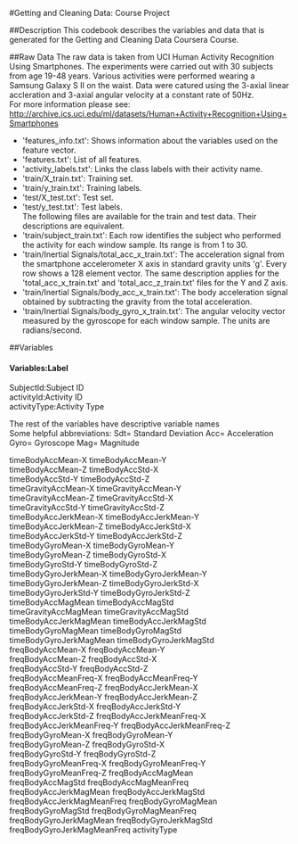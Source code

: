 #Getting and Cleaning Data: Course Project

##Description
This codebook describes the variables and data that is generated for the Getting and Cleaning Data Coursera Course.

##Raw Data
The raw data is taken from UCI Human Activity Recognition Using Smartphones. The experiments were carried out with 30 subjects from age 19-48 years.  Various activities were performed wearing a Samsung Galaxy S II on the waist.  Data were catured using the 3-axial linear accleration and 3-axial angular velocity at a constant rate of 50Hz.  
For more information please see:
http://archive.ics.uci.edu/ml/datasets/Human+Activity+Recognition+Using+Smartphones

- 'features_info.txt': Shows information about the variables used on the feature vector. <br/>
- 'features.txt': List of all features. <br/>
- 'activity_labels.txt': Links the class labels with their activity name.  <br/>
- 'train/X_train.txt': Training set.<br/>
- 'train/y_train.txt': Training labels.<br/>
- 'test/X_test.txt': Test set.<br/>
- 'test/y_test.txt': Test labels.<br/>
The following files are available for the train and test data. Their descriptions are equivalent. <br/>
- 'train/subject_train.txt': Each row identifies the subject who performed the activity for each window sample. Its range is from 1 to 30. <br/>
- 'train/Inertial Signals/total_acc_x_train.txt': The acceleration signal from the smartphone accelerometer X axis in standard gravity units 'g'. Every row shows a 128 element vector. The same description applies for the 'total_acc_x_train.txt' and 'total_acc_z_train.txt' files for the Y and Z axis. <br/>
- 'train/Inertial Signals/body_acc_x_train.txt': The body acceleration signal obtained by subtracting the gravity from the total acceleration. <br/>
- 'train/Inertial Signals/body_gyro_x_train.txt': The angular velocity vector measured by the gyroscope for each window sample. The units are radians/second. <br/>

##Variables

#### Variables:Label			
 SubjectId:Subject ID          
 activityId:Activity ID 	
 activityType:Activity Type	

The rest of the variables have descriptive variable names <br/>
Some helpful abbreviations: 
Sdt= Standard Deviation
Acc= Acceleration
Gyro= Gyroscope
Mag= Magnitude

timeBodyAccMean-X           timeBodyAccMean-Y          
timeBodyAccMean-Z           timeBodyAccStd-X           
timeBodyAccStd-Y            timeBodyAccStd-Z           
timeGravityAccMean-X        timeGravityAccMean-Y       
timeGravityAccMean-Z        timeGravityAccStd-X        
timeGravityAccStd-Y         timeGravityAccStd-Z        
timeBodyAccJerkMean-X       timeBodyAccJerkMean-Y      
timeBodyAccJerkMean-Z       timeBodyAccJerkStd-X       
timeBodyAccJerkStd-Y        timeBodyAccJerkStd-Z       
timeBodyGyroMean-X          timeBodyGyroMean-Y         
timeBodyGyroMean-Z          timeBodyGyroStd-X          
timeBodyGyroStd-Y           timeBodyGyroStd-Z          
timeBodyGyroJerkMean-X      timeBodyGyroJerkMean-Y     
timeBodyGyroJerkMean-Z      timeBodyGyroJerkStd-X      
timeBodyGyroJerkStd-Y       timeBodyGyroJerkStd-Z      
timeBodyAccMagMean          timeBodyAccMagStd          
timeGravityAccMagMean       timeGravityAccMagStd       
timeBodyAccJerkMagMean      timeBodyAccJerkMagStd      
timeBodyGyroMagMean         timeBodyGyroMagStd         
timeBodyGyroJerkMagMean     timeBodyGyroJerkMagStd     
freqBodyAccMean-X           freqBodyAccMean-Y          
freqBodyAccMean-Z           freqBodyAccStd-X           
freqBodyAccStd-Y            freqBodyAccStd-Z           
freqBodyAccMeanFreq-X       freqBodyAccMeanFreq-Y      
freqBodyAccMeanFreq-Z       freqBodyAccJerkMean-X      
freqBodyAccJerkMean-Y       freqBodyAccJerkMean-Z      
freqBodyAccJerkStd-X        freqBodyAccJerkStd-Y       
freqBodyAccJerkStd-Z        freqBodyAccJerkMeanFreq-X  
freqBodyAccJerkMeanFreq-Y   freqBodyAccJerkMeanFreq-Z  
freqBodyGyroMean-X          freqBodyGyroMean-Y         
freqBodyGyroMean-Z          freqBodyGyroStd-X          
freqBodyGyroStd-Y           freqBodyGyroStd-Z          
freqBodyGyroMeanFreq-X      freqBodyGyroMeanFreq-Y     
freqBodyGyroMeanFreq-Z      freqBodyAccMagMean         
freqBodyAccMagStd           freqBodyAccMagMeanFreq     
freqBodyAccJerkMagMean      freqBodyAccJerkMagStd      
freqBodyAccJerkMagMeanFreq  freqBodyGyroMagMean        
freqBodyGyroMagStd          freqBodyGyroMagMeanFreq    
freqBodyGyroJerkMagMean     freqBodyGyroJerkMagStd     
freqBodyGyroJerkMagMeanFreq activityType   
